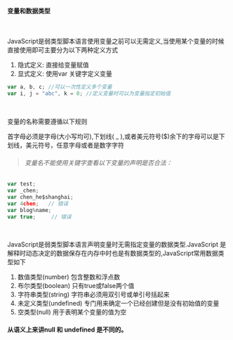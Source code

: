 #### 变量和数据类型

<br>

JavaScript是弱类型脚本语言使用变量之前可以无需定义,当使用某个变量的时候直接使用即可主要分为以下两种定义方式

1) 隐式定义: 直接给变量赋值
2) 显式定义: 使用var 关键字定义变量

```javascript
var a, b, c; //可以一次性定义多个变量
var i, j = "abc", k = 0; //定义变量时可以为变量指定初始值
```

<br>

变量的名称需要遵循以下规则

首字母必须是字母(大小写均可),下划线( _ ),或者美元符号($)余下的字母可以是下划线，美元符号，任意字母或者是数字字符
	
> ###### 变量名不能使用关键字查看以下变量的声明是否合法：

```javascript
var test;
var _chen;
var chen_he$shanghai;
var 4chen;   // 错误
var blog%name;
var true;     // 错误            
```

<br>

JavaScript是弱类型脚本语言声明变量时无需指定变量的数据类型.JavaScript 是解释时动态决定的数据保存在内存中时也是有数据类型的,JavaScript常用数据类型如下

1) 数值类型(number) 包含整数和浮点数
2) 布尔类型(boolean) 只有true或false两个值
3) 字符串类型(string) 字符串必须用双引号或单引号括起来           
4) 未定义类型(undefined) 专门用来确定一个已经创建但是没有初始值的变量
5) 空类型(null) 用于表明某个变量的值为空

#### 从语义上来讲null 和 undefined 是不同的。
